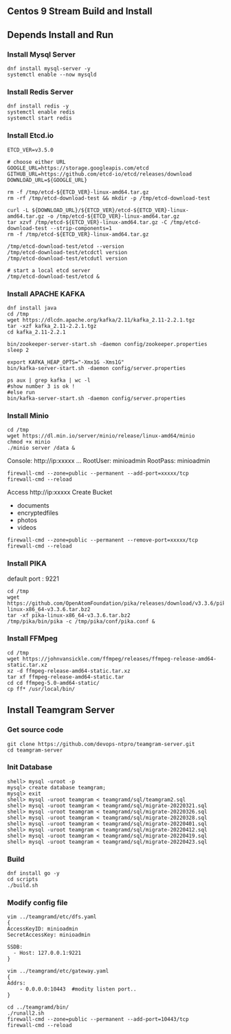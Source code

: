 ## Centos 9 Stream Build and Install 

## Depends Install and Run

### Install Mysql Server 
```
dnf install mysql-server -y
systemctl enable --now mysqld
```

### Install Redis Server 
```
dnf install redis -y
systemctl enable redis
systemctl start redis
```

### Install Etcd.io 
```
ETCD_VER=v3.5.0

# choose either URL
GOOGLE_URL=https://storage.googleapis.com/etcd
GITHUB_URL=https://github.com/etcd-io/etcd/releases/download
DOWNLOAD_URL=${GOOGLE_URL}

rm -f /tmp/etcd-${ETCD_VER}-linux-amd64.tar.gz
rm -rf /tmp/etcd-download-test && mkdir -p /tmp/etcd-download-test

curl -L ${DOWNLOAD_URL}/${ETCD_VER}/etcd-${ETCD_VER}-linux-amd64.tar.gz -o /tmp/etcd-${ETCD_VER}-linux-amd64.tar.gz
tar xzvf /tmp/etcd-${ETCD_VER}-linux-amd64.tar.gz -C /tmp/etcd-download-test --strip-components=1
rm -f /tmp/etcd-${ETCD_VER}-linux-amd64.tar.gz

/tmp/etcd-download-test/etcd --version
/tmp/etcd-download-test/etcdctl version
/tmp/etcd-download-test/etcdutl version
```
```
# start a local etcd server
/tmp/etcd-download-test/etcd &
```

### Install APACHE KAFKA
```
dnf install java
cd /tmp
wget https://dlcdn.apache.org/kafka/2.11/kafka_2.11-2.2.1.tgz
tar -xzf kafka_2.11-2.2.1.tgz
cd kafka_2.11-2.2.1

```
```
bin/zookeeper-server-start.sh -daemon config/zookeeper.properties
sleep 2

export KAFKA_HEAP_OPTS="-Xmx1G -Xms1G"
bin/kafka-server-start.sh -daemon config/server.properties
```
```
ps aux | grep kafka | wc -l
#show number 3 is ok !
#else run 
bin/kafka-server-start.sh -daemon config/server.properties
```

### Install Minio 
```
cd /tmp
wget https://dl.min.io/server/minio/release/linux-amd64/minio
chmod +x minio
./minio server /data &
```
Console: http://ip:xxxxx ...
RootUser: minioadmin
RootPass: minioadmin
```
firewall-cmd --zone=public --permanent --add-port=xxxxx/tcp
firewall-cmd --reload
```
Access  http://ip:xxxxx
Create Bucket 
 - documents
 - encryptedfiles
 - photos
 - videos
```
firewall-cmd --zone=public --permanent --remove-port=xxxxx/tcp
firewall-cmd --reload
```

### Install PIKA
default port : 9221
```
cd /tmp
wget https://github.com/OpenAtomFoundation/pika/releases/download/v3.3.6/pika-linux-x86_64-v3.3.6.tar.bz2
tar -xf pika-linux-x86_64-v3.3.6.tar.bz2
/tmp/pika/bin/pika -c /tmp/pika/conf/pika.conf &
```
### Install FFMpeg 
```
cd /tmp
wget https://johnvansickle.com/ffmpeg/releases/ffmpeg-release-amd64-static.tar.xz
xz -d ffmpeg-release-amd64-static.tar.xz
tar xf ffmpeg-release-amd64-static.tar
cd cd ffmpeg-5.0-amd64-static/
cp ff* /usr/local/bin/
```

## Install Teamgram Server

### Get source code 
```
git clone https://github.com/devops-ntpro/teamgram-server.git
cd teamgram-server
```

### Init Database 
```
shell> mysql -uroot -p
mysql> create database teamgram;
mysql> exit
shell> mysql -uroot teamgram < teamgramd/sql/teamgram2.sql
shell> mysql -uroot teamgram < teamgramd/sql/migrate-20220321.sql
shell> mysql -uroot teamgram < teamgramd/sql/migrate-20220326.sql
shell> mysql -uroot teamgram < teamgramd/sql/migrate-20220328.sql
shell> mysql -uroot teamgram < teamgramd/sql/migrate-20220401.sql
shell> mysql -uroot teamgram < teamgramd/sql/migrate-20220412.sql
shell> mysql -uroot teamgram < teamgramd/sql/migrate-20220419.sql
shell> mysql -uroot teamgram < teamgramd/sql/migrate-20220423.sql
```

### Build
```
dnf install go -y
cd scripts
./build.sh
```

### Modify config file 
```
vim ../teamgramd/etc/dfs.yaml
{
AccessKeyID: minioadmin
SecretAccessKey: minioadmin

SSDB:
  - Host: 127.0.0.1:9221
}

vim ../teamgramd/etc/gateway.yaml
{
Addrs:
    - 0.0.0.0:10443  #modity listen port..
}
```

```
cd ../teamgramd/bin/
./runall2.sh
firewall-cmd --zone=public --permanent --add-port=10443/tcp
firewall-cmd --reload
```



